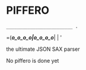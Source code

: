 # PIFFERO
    _________________________ . 
  =(____o_o_o_o_|_o_o_o_o____| |
                              ' 

the ultimate JSON SAX parser 



No piffero is done yet 
